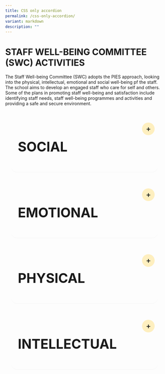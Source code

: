 ```yaml
---
title: CSS only accordion
permalink: /css-only-accordion/
variant: markdown
description: ""
---
```

# STAFF WELL-BEING COMMITTEE (SWC) ACTIVITIES

The Staff Well-being Committee (SWC) adopts the PIES approach, looking into the physical, intellectual, emotional and social well-being pf the staff. The school aims to develop an engaged staff who care for self and others. Some of the plans in promoting staff well-being and satisfaction include identifying staff needs, staff well-being programmes and activities and providing a safe and secure environment.

<details><summary><h2>SOCIAL</h2></summary>
<section>
<article>
	<h3>Mini Durian Delights</h3>

<p>The air buzzed with anticipation when a hint of its presence was dropped through a text message. Upon its arrival, the atmosphere intensified; some rushed up to it with their like-minded colleagues, while others scrunched up their noses yet politely declined, saying, ‘I would give it a miss.’ It is none other than the king of fruits – durian!</p>

<p>On the 28th of June 2024, staff were greeted by the strong and distinct aroma of durians. Enthusiasts revelled in its rich and creamy texture, especially in the company of other durian lovers at the Heritage Gallery. Whether the unique aroma elicited adoration or aversion, everyone had either the king of fruits or other delectable fruits to savour that day. While durians may reign supreme in the hearts of many fruit lovers, they did not overshadow the significance of the shared experience among us in the teaching fraternity.</p>

![](/images/Our%20Family/Staff/SWC%20Activities/Social/Mini_DD_2.png)

![](/images/Our%20Family/Staff/SWC%20Activities/Social/Mini_DD_3.png)

![](/images/Our%20Family/Staff/SWC%20Activities/Social/Mini_DD_5.png)

</article>
<hr>
<article>
<h3>Embracing the Spirit of Hari Raya</h3>


<p>Hari Raya festivities are synonymous with an exquisite array of culinary delights. It was no exception this year, with the primary aim of fostering YCKSS familial ties. On 19 April, as the aroma of tantalising lunch filled the air, it set the perfect backdrop for colleagues to engage in hearty conversations amidst their busy lives.</p>

<p>Gathered in the cozy comfort of the Dance Studio 2, we revelled in the light-hearted stories steeped in history and practices of Muslims. While it culminated in quizzes that challenged our knowledge and wit, the winners brought home some mementos that served as vivid reminders of the generosity and inclusivity embedded within the Muslim culture.</p>

![](/images/Our%20Family/Staff/SWC%20Activities/Social/Hari_Raya_2024_SWC_Slide1.png)

![](/images/Our%20Family/Staff/SWC%20Activities/Social/Hari_Raya_2024_SWC_Slide2.png)

![](/images/Our%20Family/Staff/SWC%20Activities/Social/Hari_Raya_2024_SWC_Slide3.png)

![](/images/Our%20Family/Staff/SWC%20Activities/Social/Hari_Raya_2024_SWC_Slide4.png)
</article>

</section>
</details>

<details><summary><h2>EMOTIONAL</h2></summary>

<section>
<article>
    <p>At the durian feast held on 31st July 2019, our staff were spoiled for choices. With a variety of fruits to choose from, the King of fruits was definitely the favourite. Staff who tried the Mao Shan Wang (MSW) durian, known to be the premium type, commented on its rich, bitter and heavily rich flavour.</p>
    <p>It was indeed a great way to end the day and we had an enjoyable bonding session over the feasting.</p>
	
![](/images/Our%20Family/Staff/SWC%20Activities/Social/S17.png)
![](/images/Our%20Family/Staff/SWC%20Activities/Social/S18.png)
![](/images/Our%20Family/Staff/SWC%20Activities/Social/S19.png)
	
</article>

</section>

</details>


<details>
<summary><h2>PHYSICAL</h2></summary>
<section>
<article>
	<p>Some text here ...</p>

</article>
</section>
</details>

<details>
<summary><h2>INTELLECTUAL</h2></summary>
<section>
<article>
	<p>Some text here ...</p>
</article>
</section>
</details>

<style>

@charset "UTF-8";

details {
    max-width: 100ch;
    margin: 1.5rem 1.25rem;
    padding: 1.25rem;
    background-color: none;
    border-radius: 1rem;
    box-shadow: 0 0.05rem 0.05rem rgba(0, 0, 0, 0.05);
}

details summary {
    display: flex;
    align-items: center;
    justify-content: space-between;
    font-weight: 400;
	  font-size: 1.75rem;
    margin-bottom: 0;
    transition: margin-bottom 0.5s ease;
    position: relative;
}

details summary::-webkit-details-marker,
details summary::marker {
    content: " ";
    display: none;
}

details summary::after {
    content: "+";
    font-size: 1.5rem;
    font-weight: 500;
    line-height: 1;
    margin-right: 0.8rem;
    cursor: pointer;
    background-color: rgba(255, 195, 5, 0.25);
    padding: 0.75rem;
    display: grid;
    place-content: center;
    aspect-ratio: 1;
    line-height: 0;
    position: absolute;
    top: 0.5rem;
    right: -1.5rem;
    border-radius: 50%;
}

details *:not(summary) {
    animation-name: fade;
    animation-duration: 0.5s;
}

details[open] summary {
    margin-bottom: 1.5rem;
}

details[open] summary::after {
    content: "×";
}

@keyframes fade {
    0% {
        opacity: 0;
    }

    2.5% {
        opacity: 0.02;
    }

    5% {
        opacity: 0.05;
    }

    10% {
        opacity: 0.1;
    }

    25% {
        opacity: 0.25;
    }

    60% {
        opacity: 0.6;
    }

    100% {
        opacity: 1;
    }
}
</style>